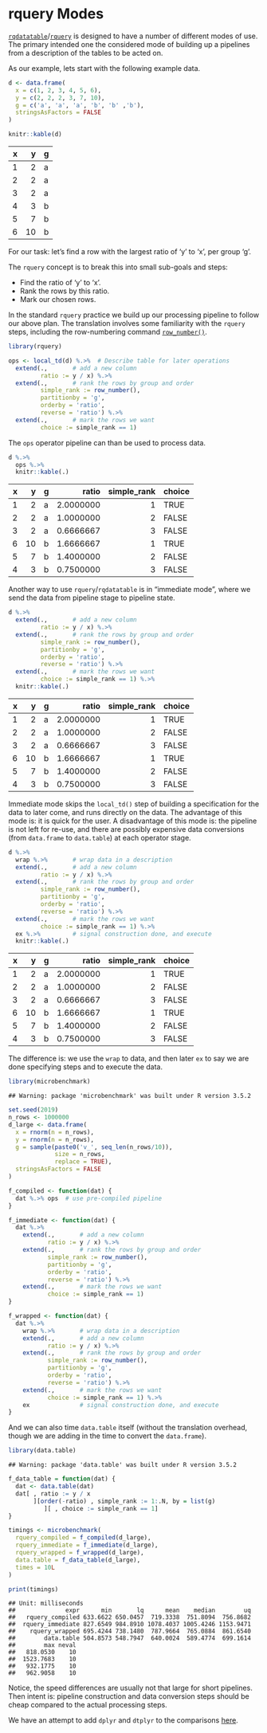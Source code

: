 rquery Modes
================

[`rqdatatable`](https://github.com/WinVector/rqdatatable)/[`rquery`](https://github.com/WinVector/rquery)
is designed to have a number of different modes of use. The primary
intended one the considered mode of building up a pipelines from a
description of the tables to be acted on.

As our example, lets start with the following example data.

``` r
d <- data.frame(
  x = c(1, 2, 3, 4, 5, 6),
  y = c(2, 2, 2, 3, 7, 10),
  g = c('a', 'a', 'a', 'b', 'b' ,'b'),
  stringsAsFactors = FALSE
)

knitr::kable(d)
```

| x |  y | g |
| -: | -: | :- |
| 1 |  2 | a |
| 2 |  2 | a |
| 3 |  2 | a |
| 4 |  3 | b |
| 5 |  7 | b |
| 6 | 10 | b |

For our task: let’s find a row with the largest ratio of ‘y’ to ‘x’, per
group ‘g’.

The `rquery` concept is to break this into small sub-goals and steps:

  - Find the ratio of ‘y’ to ‘x’.
  - Rank the rows by this ratio.
  - Mark our chosen rows.

In the standard `rquery` practice we build up our processing pipeline to
follow our above plan. The translation involves some familiarity with
the `rquery` steps, including the row-numbering command
[`row_number()`](https://github.com/WinVector/rquery/blob/master/Examples/WindowFunctions/WindowFunctions.md).

``` r
library(rquery)

ops <- local_td(d) %.>%  # Describe table for later operations
  extend(.,       # add a new column
         ratio := y / x) %.>%
  extend(.,       # rank the rows by group and order
         simple_rank := row_number(),
         partitionby = 'g',
         orderby = 'ratio',
         reverse = 'ratio') %.>%
  extend(.,       # mark the rows we want
         choice := simple_rank == 1)
```

The `ops` operator pipeline can than be used to process data.

``` r
d %.>%
  ops %.>%
  knitr::kable(.)
```

| x |  y | g |     ratio | simple\_rank | choice |
| -: | -: | :- | --------: | -----------: | :----- |
| 1 |  2 | a | 2.0000000 |            1 | TRUE   |
| 2 |  2 | a | 1.0000000 |            2 | FALSE  |
| 3 |  2 | a | 0.6666667 |            3 | FALSE  |
| 6 | 10 | b | 1.6666667 |            1 | TRUE   |
| 5 |  7 | b | 1.4000000 |            2 | FALSE  |
| 4 |  3 | b | 0.7500000 |            3 | FALSE  |

Another way to use `rquery`/`rqdatatable` is in “immediate mode”, where
we send the data from pipeline stage to pipeline state.

``` r
d %.>%
  extend(.,       # add a new column
         ratio := y / x) %.>%
  extend(.,       # rank the rows by group and order
         simple_rank := row_number(),
         partitionby = 'g',
         orderby = 'ratio',
         reverse = 'ratio') %.>%
  extend(.,       # mark the rows we want
         choice := simple_rank == 1) %.>%
  knitr::kable(.)
```

| x |  y | g |     ratio | simple\_rank | choice |
| -: | -: | :- | --------: | -----------: | :----- |
| 1 |  2 | a | 2.0000000 |            1 | TRUE   |
| 2 |  2 | a | 1.0000000 |            2 | FALSE  |
| 3 |  2 | a | 0.6666667 |            3 | FALSE  |
| 6 | 10 | b | 1.6666667 |            1 | TRUE   |
| 5 |  7 | b | 1.4000000 |            2 | FALSE  |
| 4 |  3 | b | 0.7500000 |            3 | FALSE  |

Immediate mode skips the `local_td()` step of building a specification
for the data to later come, and runs directly on the data. The advantage
of this mode is: it is quick for the user. A disadvantage of this mode
is: the pipeline is not left for re-use, and there are possibly
expensive data conversions (from `data.frame` to `data.table`) at each
operator stage.

``` r
d %.>%
  wrap %.>%       # wrap data in a description
  extend(.,       # add a new column
         ratio := y / x) %.>%
  extend(.,       # rank the rows by group and order
         simple_rank := row_number(),
         partitionby = 'g',
         orderby = 'ratio',
         reverse = 'ratio') %.>%
  extend(.,       # mark the rows we want
         choice := simple_rank == 1) %.>%
  ex %.>%         # signal construction done, and execute
  knitr::kable(.)
```

| x |  y | g |     ratio | simple\_rank | choice |
| -: | -: | :- | --------: | -----------: | :----- |
| 1 |  2 | a | 2.0000000 |            1 | TRUE   |
| 2 |  2 | a | 1.0000000 |            2 | FALSE  |
| 3 |  2 | a | 0.6666667 |            3 | FALSE  |
| 6 | 10 | b | 1.6666667 |            1 | TRUE   |
| 5 |  7 | b | 1.4000000 |            2 | FALSE  |
| 4 |  3 | b | 0.7500000 |            3 | FALSE  |

The difference is: we use the `wrap` to data, and then later `ex` to say
we are done specifying steps and to execute the data.

``` r
library(microbenchmark)
```

    ## Warning: package 'microbenchmark' was built under R version 3.5.2

``` r
set.seed(2019)
n_rows <- 1000000
d_large <- data.frame(
  x = rnorm(n = n_rows),
  y = rnorm(n = n_rows),
  g = sample(paste0('v_', seq_len(n_rows/10)), 
             size = n_rows, 
             replace = TRUE),
  stringsAsFactors = FALSE
)

f_compiled <- function(dat) {
  dat %.>% ops  # use pre-compiled pipeline
}

f_immediate <- function(dat) {
  dat %.>%
    extend(.,       # add a new column
           ratio := y / x) %.>%
    extend(.,       # rank the rows by group and order
           simple_rank := row_number(),
           partitionby = 'g',
           orderby = 'ratio',
           reverse = 'ratio') %.>%
    extend(.,       # mark the rows we want
           choice := simple_rank == 1)
}

f_wrapped <- function(dat) {
  dat %.>%
    wrap %.>%       # wrap data in a description
    extend(.,       # add a new column
           ratio := y / x) %.>%
    extend(.,       # rank the rows by group and order
           simple_rank := row_number(),
           partitionby = 'g',
           orderby = 'ratio',
           reverse = 'ratio') %.>%
    extend(.,       # mark the rows we want
           choice := simple_rank == 1) %.>%
    ex              # signal construction done, and execute
}
```

And we can also time `data.table` itself (without the translation
overhead, though we are adding in the time to convert the `data.frame`).

``` r
library(data.table)
```

    ## Warning: package 'data.table' was built under R version 3.5.2

``` r
f_data_table = function(dat) {
  dat <- data.table(dat)
  dat[ , ratio := y / x
       ][order(-ratio) , simple_rank := 1:.N, by = list(g)
          ][ , choice := simple_rank == 1]
}
```

``` r
timings <- microbenchmark(
  rquery_compiled = f_compiled(d_large),
  rquery_immediate = f_immediate(d_large),
  rquery_wrapped = f_wrapped(d_large),
  data.table = f_data_table(d_large),
  times = 10L
)

print(timings)
```

    ## Unit: milliseconds
    ##              expr      min       lq      mean    median        uq
    ##   rquery_compiled 633.6622 650.0457  719.3338  751.8094  756.8682
    ##  rquery_immediate 827.6549 984.8910 1078.4037 1005.4246 1153.9471
    ##    rquery_wrapped 695.4244 738.1480  787.9664  765.0884  861.6540
    ##        data.table 504.8573 548.7947  640.0024  589.4774  699.1614
    ##        max neval
    ##   818.0530    10
    ##  1523.7683    10
    ##   932.1775    10
    ##   962.9058    10

Notice, the speed differences are usually not that large for short
pipelines. Then intent is: pipeline construction and data conversion
steps should be cheap compared to the actual processing steps.

We have an attempt to add `dplyr` and `dtplyr` to the comparisons
[here](https://github.com/WinVector/rqdatatable/blob/master/Examples/Modes/Modes.md).
